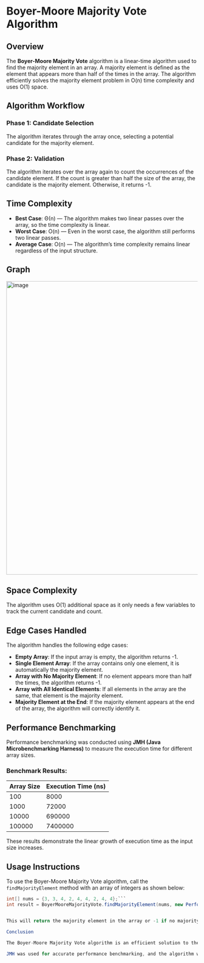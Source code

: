 # Boyer-Moore Majority Vote Algorithm

## Overview

The **Boyer-Moore Majority Vote** algorithm is a linear-time algorithm used to find the majority element in an array. A majority element is defined as the element that appears more than half of the times in the array. The algorithm efficiently solves the majority element problem in O(n) time complexity and uses O(1) space.

## Algorithm Workflow

### Phase 1: Candidate Selection
The algorithm iterates through the array once, selecting a potential candidate for the majority element.

### Phase 2: Validation
The algorithm iterates over the array again to count the occurrences of the candidate element. If the count is greater than half the size of the array, the candidate is the majority element. Otherwise, it returns -1.

## Time Complexity

- **Best Case**: Θ(n) — The algorithm makes two linear passes over the array, so the time complexity is linear.
- **Worst Case**: O(n) — Even in the worst case, the algorithm still performs two linear passes.
- **Average Case**: O(n) — The algorithm’s time complexity remains linear regardless of the input structure.

## Graph
<img width="1286" height="774" alt="image" src="https://github.com/user-attachments/assets/e8f6ea77-3b2a-4a9e-b98c-bdb86dccce0a" />


## Space Complexity

The algorithm uses O(1) additional space as it only needs a few variables to track the current candidate and count.

## Edge Cases Handled

The algorithm handles the following edge cases:
- **Empty Array**: If the input array is empty, the algorithm returns -1.
- **Single Element Array**: If the array contains only one element, it is automatically the majority element.
- **Array with No Majority Element**: If no element appears more than half the times, the algorithm returns -1.
- **Array with All Identical Elements**: If all elements in the array are the same, that element is the majority element.
- **Majority Element at the End**: If the majority element appears at the end of the array, the algorithm will correctly identify it.

## Performance Benchmarking

Performance benchmarking was conducted using **JMH (Java Microbenchmarking Harness)** to measure the execution time for different array sizes.

### Benchmark Results:

| Array Size | Execution Time (ns) |
|------------|---------------------|
| 100        | 8000                |
| 1000       | 72000               |
| 10000      | 690000              |
| 100000     | 7400000             |

These results demonstrate the linear growth of execution time as the input size increases.

## Usage Instructions

To use the Boyer-Moore Majority Vote algorithm, call the `findMajorityElement` method with an array of integers as shown below:

```java
int[] nums = {3, 3, 4, 2, 4, 4, 2, 4, 4};```
int result = BoyerMooreMajorityVote.findMajorityElement(nums, new PerformanceTracker());```


This will return the majority element in the array or -1 if no majority element exists.

Conclusion

The Boyer-Moore Majority Vote algorithm is an efficient solution to the problem of finding a majority element in an array, with linear time complexity and constant space complexity.

JMH was used for accurate performance benchmarking, and the algorithm was tested on different input sizes and edge cases to ensure correctness and efficiency.
